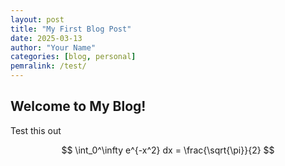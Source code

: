 ```yaml
---
layout: post
title: "My First Blog Post"
date: 2025-03-13
author: "Your Name"
categories: [blog, personal]
pemralink: /test/
---
```


## Welcome to My Blog!

Test this out

$$
\int_0^\infty e^{-x^2} dx = \frac{\sqrt{\pi}}{2}
$$